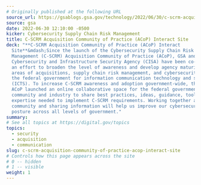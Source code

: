 ```yaml
---
# Originally published at the following URL
source_url: https://gsablogs.gsa.gov/technology/2022/06/30/c-scrm-acquisition-community-of-practice-acop-interact-site/
source: gsa
date: 2022-06-30 12:10:00 -0500
kicker: Cybersecurity Supply Chain Risk Management
title: C-SCRM Acquisition Community of Practice (ACoP) Interact Site
deck: "**C-SCRM Acquisition Community of Practice (ACoP) Interact
  Site**&mdash;Since the launch of the Cybersecurity Supply Chain Risk
  Management (C-SCRM) Acquisition Community of Practice (ACoP), GSA and the
  Cybersecurity and Infrastructure Security Agency (CISA) have been co-leading
  an effort to broaden the level of awareness and develop agency maturity in the
  areas of acquisitions, supply chain risk management, and cybersecurity across
  the federal government for information communication technology and services
  (ICTS). To increase C-SCRM awareness and adoption government-wide, the C-SCRM
  ACoP launched an online collaborative space for the federal government’s IT
  community and industry to share best practices, ideas, guidance, tools, and
  expertise needed to implement C-SCRM requirements. Working together as a
  community and sharing information will help us improve our cybersecurity
  posture across all levels of government."
summary: 
# See all topics at https://digital.gov/topics
topics:
  - security
  - acquisition
  - communication
slug: c-scrm-acquisition-community-of-practice-acop-interact-site
# Controls how this page appears across the site
# 0 -- hidden
# 1 -- visible
weight: 1
---
```

